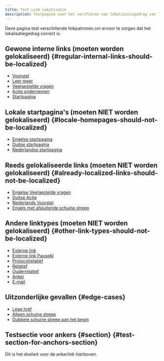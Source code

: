 ```yaml
---
title: Test Link Lokalisatie
description: Testpagina voor het verifiëren van lokalisatiegedrag van links
---
```


Deze pagina test verschillende linkpatronen om ervoor te zorgen dat het lokalisatiegedrag correct is.

## Gewone interne links (moeten worden gelokaliseerd) {#regular-internal-links-should-be-localized}

- [Voorstel](/proposal)
- [Leer meer](/learn)
- [Veelgestelde vragen](/faq)
- [Actie ondernemen](/action)
- [Startpagina](/)

## Lokale startpagina's (moeten NIET worden gelokaliseerd) {#locale-homepages-should-not-be-localized}

- [Engelse startpagina](/en)
- [Duitse startpagina](/de)
- [Nederlandse startpagina](/nl)

## Reeds gelokaliseerde links (moeten NIET worden gelokaliseerd) {#already-localized-links-should-not-be-localized}

- [Engelse Veelgestelde vragen](/en/faq)
- [Duitse Actie](/de/action)
- [Nederlands Voorstel](/nl/proposal)
- [Engels met afsluitende schuine streep](/en/)

## Andere linktypes (moeten NIET worden gelokaliseerd) {#other-link-types-should-not-be-localized}

- [Externe link](https://example.com)
- [Externe link PauseAI](https://pauseai.info/proposal)
- [Protocolrelatief](//example.com)
- [Relatief](./other-page)
- [Ouderrelatief](../parent-page)
- [Anker](#section) <!-- vertaal alleen het label -->
- [E-mail](mailto:test@example.com)

## Uitzonderlijke gevallen {#edge-cases}

- [Lege href]()
- [Alleen schuine streep](/)
- [Dubbele schuine streep aan het begin](//geen-lokale)

## Testsectie voor ankers {#section} {#test-section-for-anchors-section}

Dit is het doelwit voor de ankerlink hierboven.